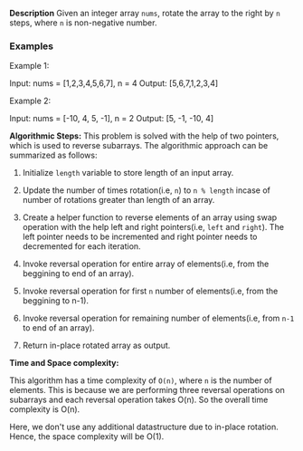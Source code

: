 **Description**
Given an integer array `nums`, rotate the array to the right by `n` steps, where `n` is non-negative number.

### Examples
Example 1:

Input: nums = [1,2,3,4,5,6,7], n = 4
Output: [5,6,7,1,2,3,4]

Example 2:

Input: nums = [-10, 4, 5, -1], n = 2
Output: [5, -1, -10, 4]

**Algorithmic Steps:**
This problem is solved with the help of two pointers, which is used to reverse subarrays. The algorithmic approach can be summarized as follows:

1. Initialize `length` variable to store length of an input array.

2. Update the number of times rotation(i.e, `n`) to `n % length` incase of number of rotations greater than length of an array.

3. Create a helper function to reverse elements of an array using swap operation with the help left and right pointers(i.e, `left` and `right`). The left pointer needs to be incremented and right pointer needs to decremented for each iteration.

4. Invoke reversal operation for entire array of elements(i.e, from the beggining to end of an array).

5. Invoke reversal operation for first `n` number of elements(i.e, from the beggining to n-1).

6. Invoke reversal operation for remaining number of elements(i.e, from `n-1` to end of an array).

7. Return in-place rotated array as output.

**Time and Space complexity:**

This algorithm has a time complexity of `O(n)`, where `n` is the number of elements. This is because we are performing three reversal operations on subarrays and each reversal operation takes O(n). So the overall time complexity is O(n). 

Here, we don't use any additional datastructure due to in-place rotation. Hence, the space complexity will be O(1).

